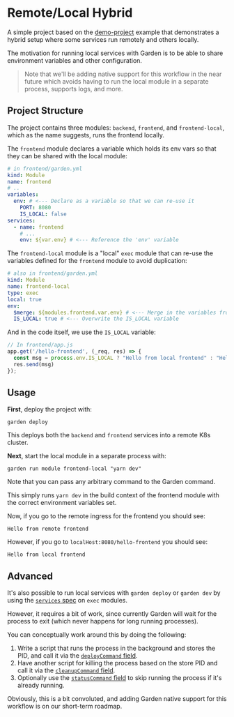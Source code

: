 # Remote/Local Hybrid

A simple project based on the [demo-project](../demo-project/README.md) example that demonstrates a hybrid setup where some services run remotely and others locally.

The motivation for running local services with Garden is to be able to share environment variables and other configuration.

> Note that we'll be adding native support for this workflow in the near future which avoids having to run the local module in a separate process, supports logs, and more.

## Project Structure

The project contains three modules: `backend`, `frontend`, and `frontend-local`, which as the name suggests, runs the frontend locally.

The `frontend` module declares a variable which holds its env vars so that they can be shared with the local module:

```yaml
# in frontend/garden.yml
kind: Module
name: frontend
# ..
variables:
  env: # <--- Declare as a variable so that we can re-use it
    PORT: 8080
    IS_LOCAL: false
services:
  - name: frontend
    # ...
    env: ${var.env} # <--- Reference the 'env' variable
```

The `frontend-local` module is a "local" `exec` module that can re-use the variables defined for the `frontend` module to avoid duplication:

```yaml
# also in frontend/garden.yml
kind: Module
name: frontend-local
type: exec
local: true
env:
  $merge: ${modules.frontend.var.env} # <--- Merge in the variables from the `frontend` module
  IS_LOCAL: true # <--- Overwrite the IS_LOCAL variable
```

And in the code itself, we use the `IS_LOCAL` variable:

```javascript
// In frontend/app.js
app.get('/hello-frontend', (_req, res) => {
  const msg = process.env.IS_LOCAL ? "Hello from local frontend" : "Hello from remote frontend"
  res.send(msg)
});
```

## Usage

**First**, deploy the project with:

```console
garden deploy
```

This deploys both the `backend` and `frontend` services into a remote K8s cluster.

**Next**, start the local module in a separate process with:

```console
garden run module frontend-local "yarn dev"
```

Note that you can pass any arbitrary command to the Garden command.

This simply runs `yarn dev` in the build context of the frontend module with the correct environment variables set.

Now, if you go to the remote ingress for the frontend you should see:

```console
Hello from remote frontend
```

However, if you go to `localHost:8080/hello-frontend` you should see:

```console
Hello from local frontend
```

## Advanced

It's also possible to run local services with `garden deploy` or `garden dev` by using the [`services` spec](https://docs.garden.io/v/acorn-0.12/reference/module-types/exec#services) on `exec` modules.

However, it requires a bit of work, since currently Garden will wait for the process to exit (which never happens for long running processes).

You can conceptually work around this by doing the following:

1. Write a script that runs the process in the background and stores the PID, and call it via the [`deployCommand` field](https://docs.garden.io/v/acorn-0.12/reference/module-types/exec#services-.deploycommand).
2. Have another script for killing the process based on the store PID and call it via the [`cleanupCommand` field](https://docs.garden.io/v/acorn-0.12/reference/module-types/exec#services-.cleanupcommand).
3. Optionally use the [`statusCommand` field](https://docs.garden.io/v/acorn-0.12/reference/module-types/exec#services-.statuscommand) to skip running the process if it's already running.

Obviously, this is a bit convoluted, and adding Garden native support for this workflow is on our short-term roadmap.

